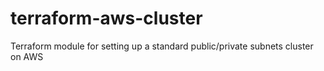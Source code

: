 # terraform-aws-cluster
Terraform module for setting up a standard public/private subnets cluster on AWS
